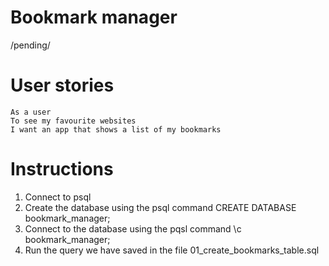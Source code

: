 # Bookmark manager

/pending/

# User stories

```
As a user
To see my favourite websites
I want an app that shows a list of my bookmarks
```

# Instructions

1. Connect to psql
2. Create the database using the psql command CREATE DATABASE bookmark_manager;
3. Connect to the database using the pqsl command \c bookmark_manager;
4. Run the query we have saved in the file 01_create_bookmarks_table.sql
